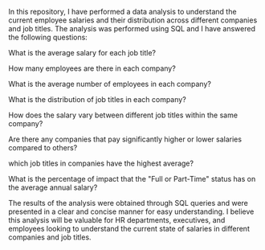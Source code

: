 In this repository, I have performed a data analysis to understand the current employee salaries and their distribution across different companies and job titles. The analysis was performed using SQL and I have answered the following questions:

What is the average salary for each job title?

How many employees are there in each company?

What is the average number of employees in each company?

What is the distribution of job titles in each company?

How does the salary vary between different job titles within the same company?

Are there any companies that pay significantly higher or lower salaries compared to others?

which job titles in companies have the highest average?

What is the percentage of impact that the "Full or Part-Time" status has on the average annual salary?

The results of the analysis were obtained through SQL queries and were presented in a clear and concise manner for easy understanding. I believe this analysis will be valuable for HR departments, executives, and employees looking to understand the current state of salaries in different companies and job titles.
